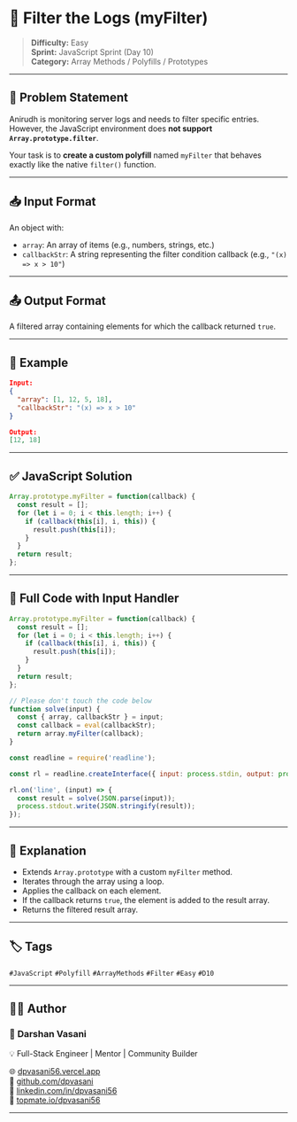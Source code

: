 # 🧹 Filter the Logs (myFilter)

> **Difficulty:** Easy  
> **Sprint:** JavaScript Sprint (Day 10)  
> **Category:** Array Methods / Polyfills / Prototypes

---

## 🧩 Problem Statement

Anirudh is monitoring server logs and needs to filter specific entries. However, the JavaScript environment does **not support `Array.prototype.filter`**.

Your task is to **create a custom polyfill** named `myFilter` that behaves exactly like the native `filter()` function.

---

## 📥 Input Format

An object with:
- `array`: An array of items (e.g., numbers, strings, etc.)
- `callbackStr`: A string representing the filter condition callback (e.g., `"(x) => x > 10"`)

---

## 📤 Output Format

A filtered array containing elements for which the callback returned `true`.

---

## 🧪 Example

```json
Input:
{
  "array": [1, 12, 5, 18],
  "callbackStr": "(x) => x > 10"
}

Output:
[12, 18]
```

---

## ✅ JavaScript Solution

```js
Array.prototype.myFilter = function(callback) {
  const result = [];
  for (let i = 0; i < this.length; i++) {
    if (callback(this[i], i, this)) {
      result.push(this[i]);
    }
  }
  return result;
};
```

---

## 📜 Full Code with Input Handler

```js
Array.prototype.myFilter = function(callback) {
  const result = [];
  for (let i = 0; i < this.length; i++) {
    if (callback(this[i], i, this)) {
      result.push(this[i]);
    }
  }
  return result;
};

// Please don't touch the code below
function solve(input) {
  const { array, callbackStr } = input;
  const callback = eval(callbackStr);
  return array.myFilter(callback);
}

const readline = require('readline');

const rl = readline.createInterface({ input: process.stdin, output: process.stdout });

rl.on('line', (input) => {
  const result = solve(JSON.parse(input));
  process.stdout.write(JSON.stringify(result));
});
```

---

## 🧠 Explanation

- Extends `Array.prototype` with a custom `myFilter` method.
- Iterates through the array using a loop.
- Applies the callback on each element.
- If the callback returns `true`, the element is added to the result array.
- Returns the filtered result array.

---

## 🏷️ Tags

`#JavaScript` `#Polyfill` `#ArrayMethods` `#Filter` `#Easy` `#D10`

---

## 👨‍💻 Author

### 🚀 **Darshan Vasani**  
💡 Full-Stack Engineer | Mentor | Community Builder

🌐 [dpvasani56.vercel.app](https://dpvasani56.vercel.app)  
🐙 [github.com/dpvasani](https://github.com/dpvasani)  
💼 [linkedin.com/in/dpvasani56](https://linkedin.com/in/dpvasani56)  
🎯 [topmate.io/dpvasani56](https://topmate.io/dpvasani56)

---
